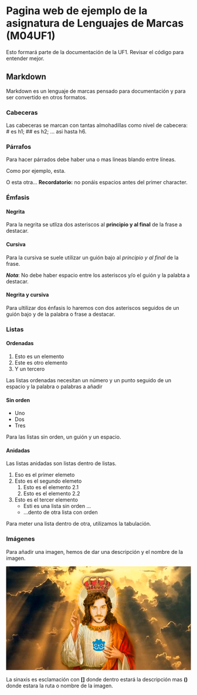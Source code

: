 # Pagina web de ejemplo de la asignatura de Lenguajes de Marcas (M04UF1)

Esto formará parte de la documentación de la UF1. Revisar el código para entender mejor.

## Markdown

Markdown es un lenguaje de marcas pensado para documentación y para ser convertido en otros formatos.

### Cabeceras

Las cabeceras se marcan con tantas almohadillas como nivel de cabecera: # es h1; ## es h2; ... asi hasta h6.

### Párrafos

Para hacer párrados debe haber una o mas lineas blando entre líneas.

Como por ejemplo, esta.


O esta otra... **Recordatorio:** no ponáis espacios antes del primer character.

### Émfasis

#### Negrita

Para la negrita se utliza dos asteriscos al **principio y al final** de la frase a destacar.

#### Cursiva

Para la cursiva se suele utilizar un guión bajo al _principio y al final_ de la frase.

**_Nota_**: No debe haber espacio entre los asteriscos y/o el guión y la palabta a destacar.

#### Negrita y cursiva

Para ultilizar dos énfasis lo haremos con dos asteriscos seguidos de un guión bajo y de la palabra o frase a destacar.


### Listas

#### Ordenadas

1. Esto es un elemento
2. Este es otro elemento
3. Y un tercero

Las listas ordenadas necesitan un número y un punto seguido de un espacio y la palabra o palabras a añadir

#### Sin orden

- Uno
- Dos
- Tres

Para las listas sin orden, un guión y un espacio.

#### Anidadas

Las listas anidadas son listas dentro de listas.

1. Eso es el primer elemeto
2. Esto es el segundo elemeto
	1. Esto es el elemento 2.1
	2. Esto es el elemento 2.2
3. Esto es el tercer elemento
	- Esti es una lista sin orden ...
	- ...dento de otra lista con orden

Para meter una lista dentro de otra, utilizamos la tabulación.

### Imágenes

Para añadir una imagen, hemos de dar una descripción y el nombre de la imagen.

![RAFA GOD TEACHER](Rafa_God.png)

La sinaxis es esclamación con **[]** donde dentro estará la descripción mas **()** donde estara la ruta o nombre de la imagen.
